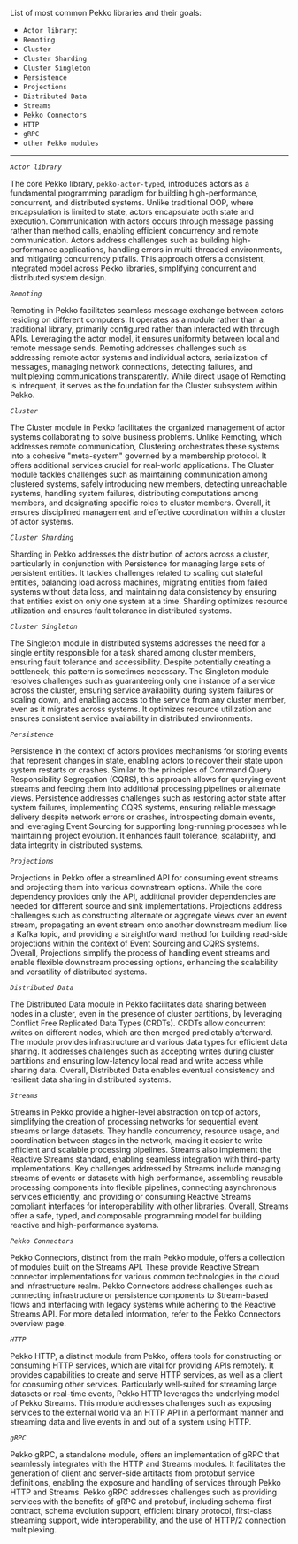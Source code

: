 List of most common Pekko libraries and their goals:
- `Actor library`: 
- `Remoting`
- `Cluster`
- `Cluster Sharding`
- `Cluster Singleton`
- `Persistence`
- `Projections`
- `Distributed Data`
- `Streams`
- `Pekko Connectors`
- `HTTP`
- `gRPC`
- `other Pekko modules`

-----
  
  *`Actor library`*

The core Pekko library, `pekko-actor-typed`, introduces actors as a fundamental programming paradigm for building high-performance, concurrent, and distributed systems. Unlike traditional OOP, where encapsulation is limited to state, actors encapsulate both state and execution. Communication with actors occurs through message passing rather than method calls, enabling efficient concurrency and remote communication. Actors address challenges such as building high-performance applications, handling errors in multi-threaded environments, and mitigating concurrency pitfalls. This approach offers a consistent, integrated model across Pekko libraries, simplifying concurrent and distributed system design.

  *`Remoting`*

Remoting in Pekko facilitates seamless message exchange between actors residing on different computers. It operates as a module rather than a traditional library, primarily configured rather than interacted with through APIs. Leveraging the actor model, it ensures uniformity between local and remote message sends. Remoting addresses challenges such as addressing remote actor systems and individual actors, serialization of messages, managing network connections, detecting failures, and multiplexing communications transparently. While direct usage of Remoting is infrequent, it serves as the foundation for the Cluster subsystem within Pekko.

  *`Cluster`*

The Cluster module in Pekko facilitates the organized management of actor systems collaborating to solve business problems. Unlike Remoting, which addresses remote communication, Clustering orchestrates these systems into a cohesive "meta-system" governed by a membership protocol. It offers additional services crucial for real-world applications. The Cluster module tackles challenges such as maintaining communication among clustered systems, safely introducing new members, detecting unreachable systems, handling system failures, distributing computations among members, and designating specific roles to cluster members. Overall, it ensures disciplined management and effective coordination within a cluster of actor systems.

  *`Cluster Sharding`*

Sharding in Pekko addresses the distribution of actors across a cluster, particularly in conjunction with Persistence for managing large sets of persistent entities. It tackles challenges related to scaling out stateful entities, balancing load across machines, migrating entities from failed systems without data loss, and maintaining data consistency by ensuring that entities exist on only one system at a time. Sharding optimizes resource utilization and ensures fault tolerance in distributed systems.

  *`Cluster Singleton`*

The Singleton module in distributed systems addresses the need for a single entity responsible for a task shared among cluster members, ensuring fault tolerance and accessibility. Despite potentially creating a bottleneck, this pattern is sometimes necessary. The Singleton module resolves challenges such as guaranteeing only one instance of a service across the cluster, ensuring service availability during system failures or scaling down, and enabling access to the service from any cluster member, even as it migrates across systems. It optimizes resource utilization and ensures consistent service availability in distributed environments.

  *`Persistence`*

Persistence in the context of actors provides mechanisms for storing events that represent changes in state, enabling actors to recover their state upon system restarts or crashes. Similar to the principles of Command Query Responsibility Segregation (CQRS), this approach allows for querying event streams and feeding them into additional processing pipelines or alternate views. Persistence addresses challenges such as restoring actor state after system failures, implementing CQRS systems, ensuring reliable message delivery despite network errors or crashes, introspecting domain events, and leveraging Event Sourcing for supporting long-running processes while maintaining project evolution. It enhances fault tolerance, scalability, and data integrity in distributed systems.

  *`Projections`*

Projections in Pekko offer a streamlined API for consuming event streams and projecting them into various downstream options. While the core dependency provides only the API, additional provider dependencies are needed for different source and sink implementations. Projections address challenges such as constructing alternate or aggregate views over an event stream, propagating an event stream onto another downstream medium like a Kafka topic, and providing a straightforward method for building read-side projections within the context of Event Sourcing and CQRS systems. Overall, Projections simplify the process of handling event streams and enable flexible downstream processing options, enhancing the scalability and versatility of distributed systems.

  *`Distributed Data`*

The Distributed Data module in Pekko facilitates data sharing between nodes in a cluster, even in the presence of cluster partitions, by leveraging Conflict Free Replicated Data Types (CRDTs). CRDTs allow concurrent writes on different nodes, which are then merged predictably afterward. The module provides infrastructure and various data types for efficient data sharing. It addresses challenges such as accepting writes during cluster partitions and ensuring low-latency local read and write access while sharing data. Overall, Distributed Data enables eventual consistency and resilient data sharing in distributed systems.

  *`Streams`*

Streams in Pekko provide a higher-level abstraction on top of actors, simplifying the creation of processing networks for sequential event streams or large datasets. They handle concurrency, resource usage, and coordination between stages in the network, making it easier to write efficient and scalable processing pipelines. Streams also implement the Reactive Streams standard, enabling seamless integration with third-party implementations. Key challenges addressed by Streams include managing streams of events or datasets with high performance, assembling reusable processing components into flexible pipelines, connecting asynchronous services efficiently, and providing or consuming Reactive Streams compliant interfaces for interoperability with other libraries. Overall, Streams offer a safe, typed, and composable programming model for building reactive and high-performance systems.
  
  *`Pekko Connectors`*

Pekko Connectors, distinct from the main Pekko module, offers a collection of modules built on the Streams API. These provide Reactive Stream connector implementations for various common technologies in the cloud and infrastructure realm. Pekko Connectors address challenges such as connecting infrastructure or persistence components to Stream-based flows and interfacing with legacy systems while adhering to the Reactive Streams API. For more detailed information, refer to the Pekko Connectors overview page.

  *`HTTP`*

Pekko HTTP, a distinct module from Pekko, offers tools for constructing or consuming HTTP services, which are vital for providing APIs remotely. It provides capabilities to create and serve HTTP services, as well as a client for consuming other services. Particularly well-suited for streaming large datasets or real-time events, Pekko HTTP leverages the underlying model of Pekko Streams. This module addresses challenges such as exposing services to the external world via an HTTP API in a performant manner and streaming data and live events in and out of a system using HTTP.

  *`gRPC`*

Pekko gRPC, a standalone module, offers an implementation of gRPC that seamlessly integrates with the HTTP and Streams modules. It facilitates the generation of client and server-side artifacts from protobuf service definitions, enabling the exposure and handling of services through Pekko HTTP and Streams. Pekko gRPC addresses challenges such as providing services with the benefits of gRPC and protobuf, including schema-first contract, schema evolution support, efficient binary protocol, first-class streaming support, wide interoperability, and the use of HTTP/2 connection multiplexing.